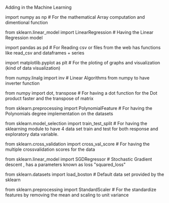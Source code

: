 Adding in the Machine Learning

import numpy as np # For the mathematical Array computation and dimentional function

from sklearn.linear_model import LinearRegression # Having the Linear Regression model

import pandas as pd # For Reading csv or files from the web has functions like read_csv and dataframes + series

import matplotlib.pyplot as plt # For the ploting of graphs and visualization (kind of data visualization)

from numpy.linalg import inv # Linear Algorithms from numpy to have inverter function

from numpy import dot, transpose # For having a dot function for the Dot product faster and the transpose of matrix

from sklearn.preprocessing import PolynomialFeature # For having the Polynomials degree implementation on the datasets

from sklearn.model_selection import train_test_split # For having the sklearning module to have 4 data set train and test for                                                         both response and exploratory data variable.

from sklearn.cross_validation import cross_val_score # For having the multiple crossvalidation scores for the data

from sklearn.linear_model import SGDRegressor # Stochastic Gradient descent , has a parameters known as loss "squared_loss"

from sklearn.datasets import load_boston # Default data set provided by the sklearn

from sklearn.preprocessing import StandardScaler # For the standardize features by removing the mean and scaling to unit 
variance
